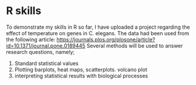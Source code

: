 # R skills
To demonstrate my skills in R so far, I have uploaded a project regarding the effect of temperature on genes in C. elegans. 
The data had been used from the following article: https://journals.plos.org/plosone/article?id=10.1371/journal.pone.0189445
Several methods will be used to answer research questions, namely;
1) Standard statistical values
2) Plotting barplots, heat maps, scatterplots. volcano plot
3) interpreting statistical results with biological processes
